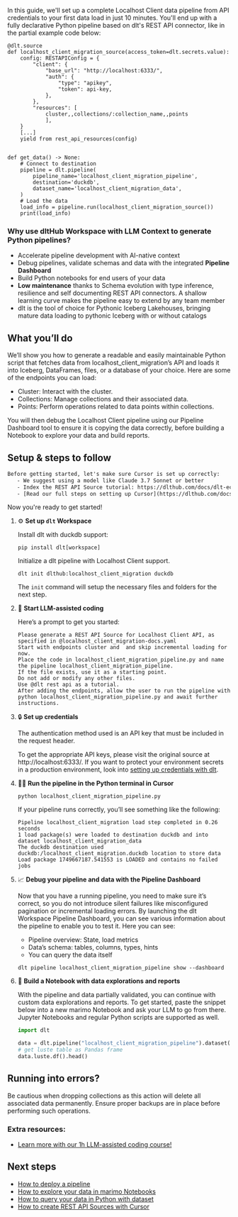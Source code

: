 In this guide, we'll set up a complete Localhost Client data pipeline from API credentials to your first data load in just 10 minutes. You'll end up with a fully declarative Python pipeline based on dlt's REST API connector, like in the partial example code below:

```python-outcome
@dlt.source
def localhost_client_migration_source(access_token=dlt.secrets.value):
    config: RESTAPIConfig = {
        "client": {
            "base_url": "http://localhost:6333/",
            "auth": {
                "type": "apikey",
                "token": api-key,
            },
        },
        "resources": [
            cluster,,collections/:collection_name,,points
            ],
    }
    [...]
    yield from rest_api_resources(config)


def get_data() -> None:
    # Connect to destination
    pipeline = dlt.pipeline(
        pipeline_name='localhost_client_migration_pipeline',
        destination='duckdb',
        dataset_name='localhost_client_migration_data', 
    )
    # Load the data
    load_info = pipeline.run(localhost_client_migration_source())
    print(load_info) 
```

### Why use dltHub Workspace with LLM Context to generate Python pipelines?

- Accelerate pipeline development with AI-native context
- Debug pipelines, validate schemas and data with the integrated **Pipeline Dashboard**
- Build Python notebooks for end users of your data
- **Low maintenance** thanks to Schema evolution with type inference, resilience and self documenting REST API connectors. A shallow learning curve makes the pipeline easy to extend by any team member
- dlt is the tool of choice for Pythonic Iceberg Lakehouses, bringing mature data loading to pythonic Iceberg with or without catalogs

## What you’ll do

We’ll show you how to generate a readable and easily maintainable Python script that fetches data from localhost_client_migration’s API and loads it into Iceberg, DataFrames, files, or a database of your choice. Here are some of the endpoints you can load:

- Cluster: Interact with the cluster.
- Collections: Manage collections and their associated data.
- Points: Perform operations related to data points within collections.

You will then debug the Localhost Client pipeline using our Pipeline Dashboard tool to ensure it is copying the data correctly, before building a Notebook to explore your data and build reports.

## Setup & steps to follow

```default
Before getting started, let's make sure Cursor is set up correctly:
   - We suggest using a model like Claude 3.7 Sonnet or better
   - Index the REST API Source tutorial: https://dlthub.com/docs/dlt-ecosystem/verified-sources/rest_api/ and add it to context as **@dlt rest api**
   - [Read our full steps on setting up Cursor](https://dlthub.com/docs/dlt-ecosystem/llm-tooling/cursor-restapi#23-configuring-cursor-with-documentation)
```

Now you're ready to get started!

1. ⚙️ **Set up `dlt` Workspace**
    
    Install dlt with duckdb support:
    ```shell
    pip install dlt[workspace]
    ```

    Initialize a dlt pipeline with Localhost Client support.
    ```shell
    dlt init dlthub:localhost_client_migration duckdb
    ```

    The `init` command will setup the necessary files and folders for the next step.
    
2. 🤠 **Start LLM-assisted coding**
    
    Here’s a prompt to get you started:
    
    ```prompt
    Please generate a REST API Source for Localhost Client API, as specified in @localhost_client_migration-docs.yaml 
    Start with endpoints cluster and  and skip incremental loading for now. 
    Place the code in localhost_client_migration_pipeline.py and name the pipeline localhost_client_migration_pipeline. 
    If the file exists, use it as a starting point. 
    Do not add or modify any other files. 
    Use @dlt rest api as a tutorial. 
    After adding the endpoints, allow the user to run the pipeline with python localhost_client_migration_pipeline.py and await further instructions.
    ```

    
3. 🔒 **Set up credentials** 
    
    The authentication method used is an API key that must be included in the request header.
    
    To get the appropriate API keys, please visit the original source at http://localhost:6333/.
    If you want to protect your environment secrets in a production environment, look into [setting up credentials with dlt](https://dlthub.com/docs/walkthroughs/add_credentials).
    
4. 🏃‍♀️ **Run the pipeline in the Python terminal in Cursor**
    
    ```shell
    python localhost_client_migration_pipeline.py
    ```
    
    If your pipeline runs correctly, you’ll see something like the following:
    
    ```shell
    Pipeline localhost_client_migration load step completed in 0.26 seconds
    1 load package(s) were loaded to destination duckdb and into dataset localhost_client_migration_data
    The duckdb destination used duckdb:/localhost_client_migration.duckdb location to store data
    Load package 1749667187.541553 is LOADED and contains no failed jobs
    ```
    
5. 📈 **Debug your pipeline and data with the Pipeline Dashboard**

    Now that you have a running pipeline, you need to make sure it’s correct, so you do not introduce silent failures like misconfigured pagination or incremental loading errors. By launching the dlt Workspace Pipeline Dashboard, you can see various information about the pipeline to enable you to test it. Here you can see:
    - Pipeline overview: State, load metrics
    - Data’s schema: tables, columns, types, hints
    - You can query the data itself
    
    ```shell
    dlt pipeline localhost_client_migration_pipeline show --dashboard
    ```
    
6. 🐍 **Build a Notebook with data explorations and reports**

    With the pipeline and data partially validated, you can continue with custom data explorations and reports. To get started, paste the snippet below into a new marimo Notebook and ask your LLM to go from there. Jupyter Notebooks and regular Python scripts are supported as well.

    
    ```python
    import dlt

   data = dlt.pipeline("localhost_client_migration_pipeline").dataset()
   # get luste table as Pandas frame
   data.luste.df().head()
    ```

## Running into errors?

Be cautious when dropping collections as this action will delete all associated data permanently. Ensure proper backups are in place before performing such operations.

### Extra resources:

- [Learn more with our 1h LLM-assisted coding course!](https://www.youtube.com/watch?v=GGid70rnJuM)

## Next steps

- [How to deploy a pipeline](https://dlthub.com/docs/walkthroughs/deploy-a-pipeline)
- [How to explore your data in marimo Notebooks](https://dlthub.com/docs/general-usage/dataset-access/marimo)
- [How to query your data in Python with dataset](https://dlthub.com/docs/general-usage/dataset-access/dataset)
- [How to create REST API Sources with Cursor](https://dlthub.com/docs/dlt-ecosystem/llm-tooling/cursor-restapi)